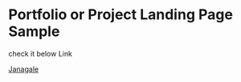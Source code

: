 # Portfolio or Project Landing Page Sample

check it below Link

[Janagale](https://janogale.github.io/landing/)

